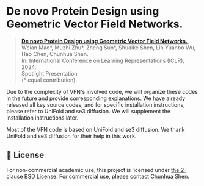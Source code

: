 # De novo Protein Design using Geometric Vector Field Networks.

> [**De novo Protein Design using Geometric Vector Field Networks.**](https://arxiv.org/pdf/2310.11802),            
> Weian Mao\*, Muzhi Zhu\*, Zheng Sun\*, Shuaike Shen, Lin Yuanbo Wu, Hao Chen, Chunhua Shen.  
> In: International Conference on Learning Representations (ICLR), 2024.  
> Spotlight Presentation   
> (\* equal contribution).  

Due to the complexity of VFN's involved code, we will organize these codes in the future and provide corresponding explanations. We have already released all key source codes, and for specific installation instructions, please refer to UniFold and se3 diffusion. We will supplement the installation instructions later.

Most of the VFN code is based on UniFold and se3 diffusion. We thank UniFold and se3 diffusion for their help in this work.


## 🎫 License
For non-commercial academic use, this project is licensed under [the 2-clause BSD License](https://opensource.org/license/bsd-2-clause). 
For commercial use, please contact [Chunhua Shen](chhshen@gmail.com).

